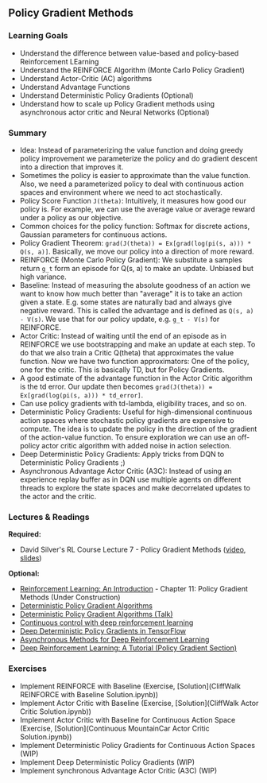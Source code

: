 ## Policy Gradient Methods


### Learning Goals

- Understand the difference between value-based and policy-based Reinforcement LEarning
- Understand the REINFORCE Algorithm (Monte Carlo Policy Gradient)
- Understand Actor-Critic (AC) algorithms
- Understand Advantage Functions
- Understand Deterministic Policy Gradients (Optional)
- Understand how to scale up Policy Gradient methods using asynchronous actor critic and Neural Networks (Optional)


### Summary

- Idea: Instead of parameterizing the value function and doing greedy policy improvement we parameterize the policy and do gradient descent into a direction that improves it.
- Sometimes the policy is easier to approximate than the value function. Also, we need a parameterized policy to deal with continuous action spaces and environment where we need to act stochastically.
- Policy Score Function `J(theta)`: Intuitively, it measures how good our policy is. For example, we can use the average value or average reward under a policy as our objective.
- Common choices for the policy function: Softmax for discrete actions, Gaussian parameters for continuous actions.
- Policy Gradient Theorem: `grad(J(theta)) = Ex[grad(log(pi(s, a))) * Q(s, a)]`. Basically, we move our policy into a direction of more reward.
- REINFORCE (Monte Carlo Policy Gradient): We substitute a samples return `g_t` form an episode for Q(s, a) to make an update. Unbiased but high variance.
- Baseline: Instead of measuring the absolute goodness of an action we want to know how much better than "average" it is to take an action given a state. E.g. some states are naturally bad and always give negative reward. This is called the advantage and is defined as `Q(s, a) - V(s)`. We use that for our policy update, e.g. `g_t - V(s)` for REINFORCE.
- Actor Critic: Instead of waiting until the end of an episode as in REINFORCE we use bootstrapping and make an update at each step. To do that we also train a Critic Q(theta) that approximates the value function. Now we have two function approximators: One of the policy, one for the critic. This is basically TD, but for Policy Gradients.
- A good estimate of the advantage function in the Actor Critic algorithm is the td error. Our update then becomes `grad(J(theta)) = Ex[grad(log(pi(s, a))) * td_error]`.
- Can use policy gradients with td-lambda, eligibility traces, and so on.
- Deterministic Policy Gradients: Useful for high-dimensional continuous action spaces where stochastic policy gradients are expensive to compute. The idea is to update the policy in the direction of the gradient of the action-value function. To ensure exploration we can use an off-policy actor critic algorithm with added noise in action selection.
- Deep Deterministic Policy Gradients: Apply tricks from DQN to Deterministic Policy Gradients ;)
- Asynchronous Advantage Actor Critic (A3C): Instead of using an experience replay buffer as in DQN use multiple agents on different threads to explore the state spaces and make decorrelated updates to the actor and the critic.


### Lectures & Readings

**Required:**

- David Silver's RL Course Lecture 7 - Policy Gradient Methods ([video](https://www.youtube.com/watch?v=KHZVXao4qXs), [slides](http://www0.cs.ucl.ac.uk/staff/d.silver/web/Teaching_files/pg.pdf))

**Optional:**

- [Reinforcement Learning: An Introduction](https://www.dropbox.com/s/d6fyn4a5ag3atzk/bookdraft2016aug.pdf) - Chapter 11: Policy Gradient Methods (Under Construction)
- [Deterministic Policy Gradient Algorithms](http://jmlr.org/proceedings/papers/v32/silver14.pdf)
- [Deterministic Policy Gradient Algorithms (Talk)](http://techtalks.tv/talks/deterministic-policy-gradient-algorithms/61098/)
- [Continuous control with deep reinforcement learning](https://arxiv.org/abs/1509.02971)
- [Deep Deterministic Policy Gradients in TensorFlow](http://pemami4911.github.io/blog_posts/2016/08/21/ddpg-rl.html)
- [Asynchronous Methods for Deep Reinforcement Learning](https://arxiv.org/abs/1602.01783)
- [Deep Reinforcement Learning: A Tutorial (Policy Gradient Section)](https://gym.openai.com/docs/rl#policy-gradients)



### Exercises

- Implement REINFORCE with Baseline (Exercise, [Solution](CliffWalk REINFORCE with Baseline Solution.ipynb))
- Implement Actor Critic with Baseline (Exercise, [Solution](CliffWalk Actor Critic Solution.ipynb))
- Implement Actor Critic with Baseline for Continuous Action Space (Exercise, [Solution](Continuous MountainCar Actor Critic Solution.ipynb))
- Implement Deterministic Policy Gradients for Continuous Action Spaces (WIP)
- Implement Deep Deterministic Policy Gradients (WIP)
- Implement synchronous Advantage Actor Critic (A3C) (WIP)

